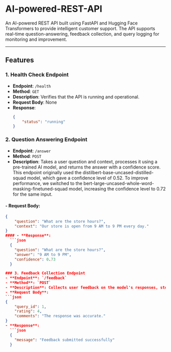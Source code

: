 # AI-powered-REST-API

An AI-powered REST API built using FastAPI and Hugging Face Transformers to provide intelligent customer support. The API supports real-time question-answering, feedback collection, and query logging for monitoring and improvement.

---

## Features

### 1. Health Check Endpoint
- **Endpoint**: `/health`
- **Method**: `GET`
- **Description**: Verifies that the API is running and operational.
- **Request Body**: None
- **Response**:
  ```json
  {
      "status": "running"
  }

### 2. Question Answering Endpoint
- **Endpoint**: `/answer`
- **Method**: `POST`
- **Description**: Takes a user question and context, processes it using a pre-trained AI model, and returns the answer with a confidence score. This endpoint originally used the distilbert-base-uncased-distilled-squad model, which gave a confidence level of 0.52. To improve performance, we switched to the bert-large-uncased-whole-word-masking-finetuned-squad model, increasing the confidence level to 0.72 for the same input.

#### - **Request Body**: 
```json
{
    "question": "What are the store hours?",
    "context": "Our store is open from 9 AM to 9 PM every day."
}
#### - **Response**:
  ```json
  {
    "question": "What are the store hours?",
    "answer": "9 AM to 9 PM",
    "confidence": 0.73
  }

### 3. Feedback Collection Endpoint
- **Endpoint**: `/feedback`
- **Method**: `POST`
- **Description**: Collects user feedback on the model's responses, storing it for future analysis and improvements.
- **Request Body**: 
```json
{
    "query_id": 1,
    "rating": 4,
    "comments": "The response was accurate."
}
- **Response**:
  ```json
  {
    "message": "Feedback submitted successfully"
  }


